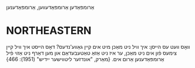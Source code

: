 אַרומפּאַדען
אַרומפּאַדעווען, אַרומפּאַדענען

NORTHEASTERN
==============

וואָס וועט עס הייסן: איך וויל ניט מאַכן מיט אים קיין גאַווע'נדעס? דאָס הייסט איך וויל קיין צימעס פֿון אים ניט מאַכן, ער איז ניט אַזאַ טאַטעבעדאַם און מען דאַרף ניט אַזוי פֿיל אַרומפּאַדענען אַרום אים.
{מאַרק, "אונדזער ליטווישער ייִדיש" (1951): 466}
